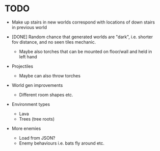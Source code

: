 TODO
====

- Make up stairs in new worlds correspond with locations of down stairs in previous world

- [DONE] Random chance that generated worlds are "dark", i.e. shorter fov distance, and
  no seen tiles mechanic.
  - Maybe also torches that can be mounted on floor/wall and held in left hand


- Projectiles
  - Maybe can also throw torches


- World gen improvements
  - Different room shapes etc.


- Environment types
  - Lava
  - Trees (tree roots)


- More enemies
  - Load from JSON?
  - Enemy behaviours i.e. bats fly around etc.

